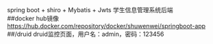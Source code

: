spring boot + shiro + Mybatis + Jwts 学生信息管理系统后端  
##docker hub镜像   
https://hub.docker.com/repository/docker/shuwenwei/springboot-app
##/druid
druid监控页面，用户名：admin，密码：123456
